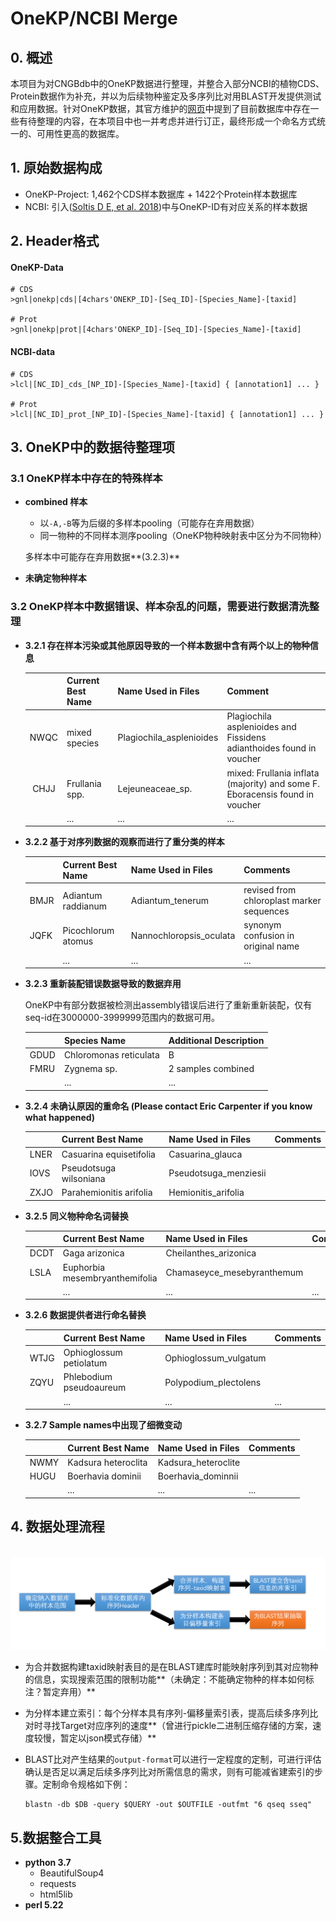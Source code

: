 # OneKP/NCBI Merge



## 0. 概述

​	本项目为对CNGBdb中的OneKP数据进行整理，并整合入部分NCBI的植物CDS、Protein数据作为补充，并以为后续物种鉴定及多序列比对用BLAST开发提供测试和应用数据。针对OneKP数据，其官方维护的[网页](https://wiki.cyverse.org/wiki/display/iptol/Sample+names+to+be+changed)中提到了目前数据库中存在一些有待整理的内容，在本项目中也一并考虑并进行订正，最终形成一个命名方式统一的、可用性更高的数据库。



## 1. 原始数据构成

- OneKP-Project:  1,462个CDS样本数据库 + 1422个Protein样本数据库
- NCBI: 引入([Soltis D E, et al. 2018](https://bsapubs.onlinelibrary.wiley.com/doi/full/10.1002/ajb2.1071))中与OneKP-ID有对应关系的样本数据



## 2. Header格式

#### OneKP-Data

```
# CDS
>gnl|onekp|cds|[4chars'ONEKP_ID]-[Seq_ID]-[Species_Name]-[taxid]

# Prot 
>gnl|onekp|prot|[4chars'ONEKP_ID]-[Seq_ID]-[Species_Name]-[taxid]
```

#### NCBI-data

```
# CDS
>lcl|[NC_ID]_cds_[NP_ID]-[Species_Name]-[taxid] { [annotation1] ... }

# Prot
>lcl|[NC_ID]_prot_[NP_ID]-[Species_Name]-[taxid] { [annotation1] ... }
```



## 3. OneKP中的数据待整理项

### 	

### 3.1 OneKP样本中存在的特殊样本

- **combined 样本**

  - 以`-A,-B`等为后缀的多样本pooling（可能存在弃用数据）
  - 同一物种的不同样本测序pooling（OneKP物种映射表中区分为不同物种）

  多样本中可能存在弃用数据**(3.2.3)**

- **未确定物种样本**



### 3.2 OneKP样本中数据错误、样本杂乱的问题，需要进行数据清洗整理

- **3.2.1 存在样本污染或其他原因导致的一个样本数据中含有两个以上的物种信息**

  |      | Current Best Name | Name Used in Files       | Comment                                                      |
  | :--: | ----------------- | ------------------------ | ------------------------------------------------------------ |
  | NWQC | mixed species     | Plagiochila_asplenioides | Plagiochila asplenioides and Fissidens   adianthoides found in voucher |
  | CHJJ | Frullania spp.    | Lejeuneaceae_sp.         | mixed: Frullania inflata (majority) and some   F. Eboracensis found in voucher |
  |      | ...               | ...                      | ...                                                          |



- **3.2.2 基于对序列数据的观察而进行了重分类的样本**

  |      | Current Best Name  | Name Used in Files      | Comments                                  |
  | ---- | ------------------ | ----------------------- | ----------------------------------------- |
  | BMJR | Adiantum raddianum | Adiantum_tenerum        | revised from chloroplast marker sequences |
  | JQFK | Picochlorum atomus | Nannochloropsis_oculata | synonym confusion in original name        |
  |      | ...                | ...                     | ...                                       |

  

- **3.2.3 重新装配错误数据导致的数据弃用**

  OneKP中有部分数据被检测出assembly错误后进行了重新重新装配，仅有seq-id在3000000-3999999范围内的数据可用。

  |      | Species Name           | Additional Description |
  | ---- | ---------------------- | ---------------------- |
  | GDUD | Chloromonas reticulata | B                      |
  | FMRU | Zygnema sp.            | 2 samples combined     |
  |      | ...                    | ...                    |

  

- **3.2.4 未确认原因的重命名 (Please contact Eric Carpenter if you know what happened)**

  |      | Current Best Name       | Name Used in Files    | Comments |
  | ---- | ----------------------- | --------------------- | -------- |
  | LNER | Casuarina equisetifolia | Casuarina_glauca      |          |
  | IOVS | Pseudotsuga wilsoniana  | Pseudotsuga_menziesii |          |
  | ZXJO | Parahemionitis arifolia | Hemionitis_arifolia   |          |

  

- **3.2.5 同义物种命名词替换**

  |      | Current Best Name              | Name Used in Files         | Comments |
  | ---- | ------------------------------ | -------------------------- | -------- |
  | DCDT | Gaga arizonica                 | Cheilanthes_arizonica      |          |
  | LSLA | Euphorbia mesembryanthemifolia | Chamaseyce_mesebyranthemum |          |
  |      | ...                            | ...                        | ...      |

  

- **3.2.6 数据提供者进行命名替换**

  |      | Current Best Name       | Name Used in Files    | Comments |
  | ---- | ----------------------- | --------------------- | -------- |
  | WTJG | Ophioglossum petiolatum | Ophioglossum_vulgatum |          |
  | ZQYU | Phlebodium pseudoaureum | Polypodium_plectolens |          |
  |      | ...                     | ...                   | ...      |

  

- **3.2.7 Sample names中出现了细微变动**

  |      | Current Best Name   | Name Used in Files  | Comments |
  | ---- | ------------------- | ------------------- | -------- |
  | NWMY | Kadsura heteroclita | Kadsura_heteroclite |          |
  | HUGU | Boerhavia dominii   | Boerhavia_dominnii  |          |
  |      | ...                 | ...                 | ...      |

  

## 4. 数据处理流程

​	![workflow](./pics/workflow.png)

- 为合并数据构建taxid映射表目的是在BLAST建库时能映射序列到其对应物种的信息，实现搜索范围的限制功能**（未确定：不能确定物种的样本如何标注？暂定弃用）**

- 为分样本建立索引：每个分样本具有序列-偏移量索引表，提高后续多序列比对时寻找Target对应序列的速度**（曾进行pickle二进制压缩存储的方案，速度较慢，暂定以json模式存储）**

- BLAST比对产生结果的`output-format`可以进行一定程度的定制，可进行评估确认是否足以满足后续多序列比对所需信息的需求，则有可能减省建索引的步骤。定制命令规格如下例：

  ```shell
  blastn -db $DB -query $QUERY -out $OUTFILE -outfmt "6 qseq sseq"
  ```

  

## 5.数据整合工具

- **python 3.7** 
  - BeautifulSoup4
  - requests
  - html5lib
- **perl 5.22**